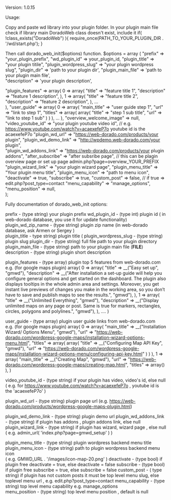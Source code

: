 Version: 1.0.15



Usage:

Copy and paste wd library into your plugin folder.
In your plugin main file check if library main DoradoWeb class doesn't exist, include it
	if( !class_exists("DoradoWeb") ){
		require_once(PATH_TO_YOUR_PLUGIN_DIR . '/wd/start.php');
	}

Then call dorado_web_init($options) function.
$options = array (
	"prefix" => "your_plugin_prefix",
	"wd_plugin_id" => your_plugin_id,
	"plugin_title" => "your plugin titile", 
	"plugin_wordpress_slug" => "your plugin wordpress slug", 
	"plugin_dir" => 'path to your plugin dir',
	"plugin_main_file" => 'path to your plugin main file',  
	"description" => 'your plugin description', 

   "plugin_features" => array(
		0 => array(
			"title" => "feature title 1",
			"description" => "feature 1 description",
		),
		1 => array(
			"title" => "feature title 2",
			"description" => "feature 2 description",
		),
		...          
   ),
   "user_guide" => array(
		0 => array(
			"main_title" => "user guide step 1",
			"url" => "link to step 1",
			"titles" => array(
				array(
					"title" => "step 1 sub title",
					"url" => "link to step 1 sub"
				) 
			)
		),
		...
   ),
   "overview_welcome_image" => null, 
   "video_youtube_id" => "your plugin youtube video id",  // e.g. https://www.youtube.com/watch?v=acaexefeP7o youtube id is the acaexefeP7o
   "plugin_wd_url" => "https://web-dorado.com/products/your plugin", 
   "plugin_wd_demo_link" => "http://wpdemo.web-dorado.com/your plugin", 	 
   "plugin_wd_addons_link" => "https://web-dorado.com/products/your plugin addons", 
   "after_subscribe" => "after subsribe page", // this can be plagin overview page or set up page admin.php?page=overview_YOUR_PREFIX
   "plugin_wizard_link" => "your plugin wizard page", 
   "plugin_menu_title" => "Your plugin menu title", 
   "plugin_menu_icon" => "path to menu icon", 
   "deactivate" => true, 
   "subscribe" => true, 
   "custom_post" => false,  // if true => edit.php?post_type=contact
   "menu_capability" => "manage_options",  
   "menu_position" => null,  
);

Fully documentation of dorado_web_init options:

prefix - (type string) your plugin prefix 
wd_plugin_id - (type int) plugin id ( in web-dorado database, you use it for update functionality) 
plugin_wd_zip_name - (type string) plugin zip name (in web-dorado database, ask Armen or Sergey )	
plugin_title - type string) plugin title (
plugin_wordpress_slug - (type string) plugin slug 
plugin_dir - (type string) full file path to your plugin directory 			 	 
plugin_main_file - (type string) path to your plugin main file (__FILE__) 
description - (type string) plugin short description 
		
plugin_features - (type array) plugin top 5 features from web-dorado.com 
e.g. (for google maps plugin)
array(
	0 => array(
		"title" => __("Easy set up", "gmwd"),
		"description" => __("After installation a set-up guide will help you configure general options and get started on the dashboard. The plugin also displays tooltips in the whole admin area and settings. Moreover, you get instant live previews of changes you make in the working area, so you don’t have to save and publish maps to see the results.", "gmwd"),
	),
	1 => array(
		"title" => __("Unlimited Everything", "gmwd"),
		"description" => __("Display unlimited maps on any page or post. Same is true for markers, rectangles, circles, polygons and polylines.", "gmwd"),
	),
	....
)

user_guide - (type array) plugin user guide links from 	web-dorado.com     
e.g. (for google maps plugin)
array(
	0 => array(
		"main_title" => __("Installation Wizard/ Options Menu", "gmwd"),
		"url" => "https://web-dorado.com/wordpress-google-maps/installation-wizard-options-menu.html",
		"titles" => array(
			array(
				"title" => __("Configuring Map API Key", "gmwd"),
				"url" => "https://web-dorado.com/wordpress-google-maps/installation-wizard-options-menu/configuring-api-key.html"
			) 
		)
	),
	1 => array(
		"main_title" => __("Creating Map", "gmwd"),
		"url" => "https://web-dorado.com/wordpress-google-maps/creating-map.html",
		"titles" => array()
	),
)

video_youtube_id - (type string) if your plugin has video, video's id, else  null 
( e.g. for https://www.youtube.com/watch?v=acaexefeP7o , youtube id is the 'acaexefeP7o' ) 

plugin_wd_url - (type string) plugin page url 
(e.g. https://web-dorado.com/products/wordpress-google-maps-plugin.html) 

plugin_wd_demo_link  - (type string) plugin demo url 
plugin_wd_addons_link -	(type string) if plugin has addons , plugin addons link, else  null
plugin_wizard_link 	- (type string) if plugin has wizard,  wizard page ,   else  null
( e.g.  admin_url( 'index.php?page=gmwd_setup' )  )

plugin_menu_title - (type string) plugin wordpress backend menu title  
plugin_menu_icon - (type string) path to plugin wordpress backend menu icon  
( e.g.  GMWD_URL . '/images/icon-map-20.png'  )
deactivate - (type bool) if plugin free deactivate = true, else deactivate = false
subscribe - (type bool)  if plugin free subscribe = true, else subscribe = false
custom_post - ( type string) if plugin has not custom posts it must be top level menu slug, else toplevel menu url , e.g.  edit.php?post_type=contact
menu_capability - (type string) top level menu capability e.g. manage_options	
menu_position - (type string) top level menu position , default is null
	    
	    
	   


